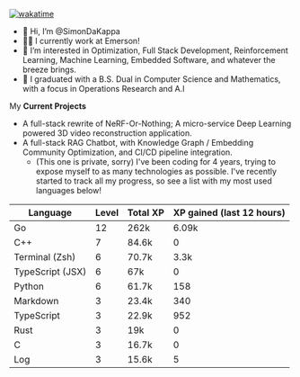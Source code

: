 
[![wakatime](https://wakatime.com/badge/user/50e6c678-94a9-4739-af51-360aeb113c51.svg)](https://wakatime.com/@50e6c678-94a9-4739-af51-360aeb113c51)

- 👋 Hi, I’m @SimonDaKappa
- 🧑‍💼 I currently work at Emerson!
- 👀 I’m interested in Optimization, Full Stack Development, Reinforcement Learning, Machine Learning, Embedded Software, and whatever the breeze brings.
- 🌱 I graduated with a B.S. Dual in Computer Science and Mathematics, with a focus in Operations Research and A.I

My **Current Projects** 
- A full-stack rewrite of NeRF-Or-Nothing; A micro-service Deep Learning powered 3D video reconstruction application.
- A full-stack RAG Chatbot, with Knowledge Graph / Embedding Community Optimization, and CI/CD pipeline integration.
  - (This one is private, sorry)
I've been coding for 4 years, trying to expose myself to as many technologies as possible. I've recently started to track all my progress, so see
a list with my most used languages below!

| Language | Level | Total XP | XP gained (last 12 hours) |
| --- | --- | --- | --- |
| Go | 12 | 262k | 6.09k |
| C++ | 7 | 84.6k | 0 |
| Terminal (Zsh) | 6 | 70.7k | 3.3k |
| TypeScript (JSX) | 6 | 67k | 0 |
| Python | 6 | 61.7k | 158 |
| Markdown | 3 | 23.4k | 340 |
| TypeScript | 3 | 22.9k | 952 |
| Rust | 3 | 19k | 0 |
| C | 3 | 16.7k | 0 |
| Log | 3 | 15.6k | 5 |